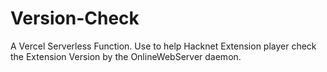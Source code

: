 # Version-Check
A Vercel Serverless Function. Use to help Hacknet Extension player check the Extension Version by the OnlineWebServer daemon.
